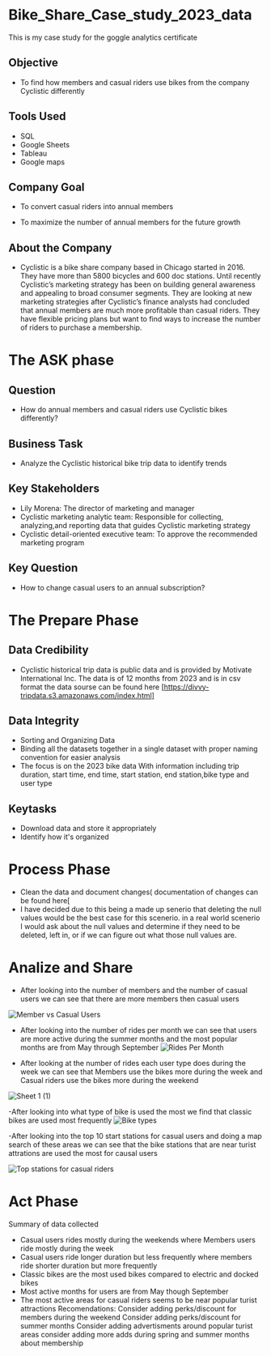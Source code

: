 # Bike_Share_Case_study_2023_data
This is my case study for the goggle analytics certificate 

## Objective

- To find how members and casual riders use bikes from the company Cyclistic differently

## Tools Used
 - SQL
 - Google Sheets
 - Tableau
 - Google maps

## Company Goal

- To convert casual riders into annual members

- To maximize the number of annual members for the future growth

## About the Company

- Cyclistic is a bike share company based in Chicago started in 2016. They have more than 5800 bicycles and 600 doc stations. Until recently Cyclistic’s marketing strategy has been on building general awareness and appealing to broad consumer segments. They are looking at new marketing strategies after Cyclistic’s finance analysts had concluded that annual members are much more profitable than casual riders. They have flexible pricing plans but want to find ways to increase the number of riders to purchase a membership.

# The ASK phase
## Question
- How do annual members and casual riders use Cyclistic bikes differently?

## Business Task
- Analyze  the Cyclistic historical bike trip data to identify trends

## Key Stakeholders
- Lily Morena: The director of marketing and manager
- Cyclistic marketing analytic team: Responsible for collecting, analyzing,and reporting data that guides Cyclistic marketing strategy
- Cyclistic detail-oriented executive team: To approve the recommended marketing program

## Key Question
- How to change casual users to an annual subscription?

# The Prepare Phase

## Data Credibility

- Cyclistic historical trip data is public data and is provided by Motivate International Inc. The data is of 12 months from 2023 and is in csv format the data sourse can be found here [https://divvy-tripdata.s3.amazonaws.com/index.html]

## Data Integrity

- Sorting and Organizing Data
- Binding all the datasets together in a single dataset with proper naming convention for easier analysis
- The focus is on the 2023 bike data With information including trip duration, start time, end time, start station, end station,bike type and user type

## Keytasks

- Download data and store it appropriately 
- Identify how it's organized

  
# Process Phase
- Clean the data and document changes( documentation of changes can be found here[
- I have decided due to this being a made up senerio that deleting the null values would be the best case for this scenerio. in a real world scenerio I would ask about the null values and determine if they need to be deleted, left in, or if we can figure out what those null values are.
 
# Analize and Share 

- After looking into the number of members and the number of casual users we can see that there are more members then casual users

![Member vs Casual Users](https://github.com/WellerAmber/Bike_Share_Case_study_2023_data/assets/164393629/4f9b55ab-e08c-40c5-8263-a4d4d5bf1444)

- After looking into the number of rides per month we can see that users are more active during the summer months and the most popular months are from May through September
![Rides Per Month](https://github.com/WellerAmber/Bike_Share_Case_study_2023_data/assets/164393629/f3f5b130-ef77-403c-b804-19d473717dd5)

- After looking at the number of rides each user type does during the week we can see that Members use the bikes more during the week and Casual riders use the bikes more during the weekend

![Sheet 1 (1)](https://github.com/WellerAmber/Bike_Share_Case_study_2023_data/assets/164393629/f6aa94fa-edd9-4550-add8-ad2e6dcdc293)


-After looking into what type of bike is used the most we find that classic bikes are used most frequently 
![Bike types](https://github.com/WellerAmber/Bike_Share_Case_study_2023_data/assets/164393629/08d90c06-884a-431c-a503-19242f46fdf8)

-After looking into the top 10 start stations for casual users and doing a map search of these areas we can see that the bike stations that are near turist attrations are used the most for causal users

![Top stations for casual riders ](https://github.com/WellerAmber/Bike_Share_Case_study_2023_data/assets/164393629/a476088a-e3d6-4b90-88bd-a739aa387822)




# Act Phase
Summary of data collected 
- Casual users rides mostly during the weekends where Members users ride mostly during the week
- Casual users ride longer duration but less frequently where members ride shorter duration but more frequently
- Classic bikes are the most used bikes compared to electric and docked bikes
- Most active months for users are from May though September
- The most active areas for casual riders seems to be near popular turist attractions 
Recomendations: Consider adding perks/discount for members during the weekend
                Consider adding perks/discount for summer months
                Consider adding advertisments around popular turist areas
                consider adding more adds during spring and summer months about membership
                

